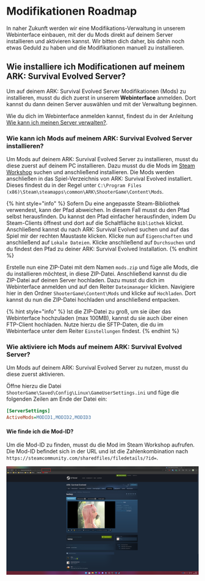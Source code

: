 # Modifikationen Roadmap

In naher Zukunft werden wir eine Modifikations-Verwaltung in unserem Webinterface einbauen, mit der du Mods direkt auf deinem Server installieren und aktivieren kannst.
Wir bitten dich daher, bis dahin noch etwas Geduld zu haben und die Modifikationen manuell zu installieren.

## Wie installiere ich Modificationen auf meinem ARK: Survival Evolved Server?

Um auf deinem ARK: Survival Evolved Server Modifikationen (Mods) zu installieren, musst du dich zuerst in unserem **Webinterface** anmelden. Dort kannst du dann deinen Server auswählen und mit der Verwaltung beginnen.

Wie du dich im Webinterface anmelden kannst, findest du in der Anleitung [Wie kann ich meinen Server verwalten?](allgemeine-informationen.md#wie-kann-ich-meinen-server-verwalten).

### Wie kann ich Mods auf meinem ARK: Survival Evolved Server installieren?

Um Mods auf deinem ARK: Survival Evolved Server zu installieren, musst du diese zuerst auf deinem PC installieren. Dazu musst du die Mods im [Steam Workshop](https://steamcommunity.com/app/346110/workshop/) suchen und anschließend installieren. Die Mods werden anschließen in das Spiel-Verzeichnis von ARK: Survival Evolved installiert. Dieses findest du in der Regel unter `C:\Program Files (x86)\Steam\steamapps\common\ARK\ShooterGame\Content\Mods`.

{% hint style="info" %}
Sofern Du eine angepasste Steam-Bibliothek verwendest, kann der Pfad abweichen. In diesem Fall musst du den Pfad selbst herausfinden.
Du kannst den Pfad einfacher herausfinden, indem Du Steam-Clients öffnest und dort auf die Schaltfläche `Bibliothek` klickst. 
Anschließend kannst du nach ARK: Survival Evolved suchen und auf das Spiel mir der rechten Maustaste klicken.
Klicke nun auf `Eigenschaften` und anschließend auf `Lokale Dateien`. Klicke anschließend auf `Durchsuchen` und du findest den Pfad zu deiner ARK: Survival Evolved Installation.
{% endhint %}

Erstelle nun eine ZIP-Datei mit dem Namen `mods.zip` und füge alle Mods, die du installieren möchtest, in diese ZIP-Datei. 
Anschließend kannst du die ZIP-Datei auf deinen Server hochladen. Dazu musst du dich im Webinterface anmelden und auf den Reiter `Dateimanager` klicken. 
Navigiere hier in den Ordner `ShooterGame\Content\Mods` und klicke auf `Hochladen`.
Dort kannst du nun die ZIP-Datei hochladen und anschließend entpacken.

{% hint style="info" %}
Ist die ZIP-Datei zu groß, um sie über das Webinterface hochzuladen (max 100MB), kannst du sie auch über einen FTP-Client hochladen.
Nutze hierzu die SFTP-Daten, die du im Webinterface unter dem Reiter `Einstellungen` findest.
{% endhint %}

### Wie aktiviere ich Mods auf meinem ARK: Survival Evolved Server?

Um Mods auf deinem ARK: Survival Evolved Server zu nutzen, musst du diese zuerst aktivieren.

Öffne hierzu die Datei `ShooterGame\Saved\Config\Linux\GameUserSettings.ini` und füge die folgenden Zeilen am Ende der Datei ein:

```ini
[ServerSettings]
ActiveMods=MODID1,MODID2,MODID3
```

#### Wie finde ich die Mod-ID?

Um die Mod-ID zu finden, musst du die Mod im Steam Workshop aufrufen.
Die Mod-ID befindet sich in der URL und ist die Zahlenkombination nach `https://steamcommunity.com/sharedfiles/filedetails/?id=`.

![Steam Workshop URL](../../.gitbook/assets/steam-workshop-id.png)